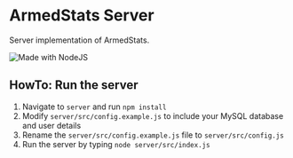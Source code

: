 # ArmedStats Server
Server implementation of ArmedStats.

![Made with NodeJS](https://img.shields.io/badge/Made%20With-NodeJS-green?style=for-the-badge)

## HowTo: Run the server
1. Navigate to `server` and run `npm install`
2. Modify `server/src/config.example.js` to include your MySQL database and user details
3. Rename the `server/src/config.example.js` file to `server/src/config.js`
4. Run the server by typing `node server/src/index.js`

